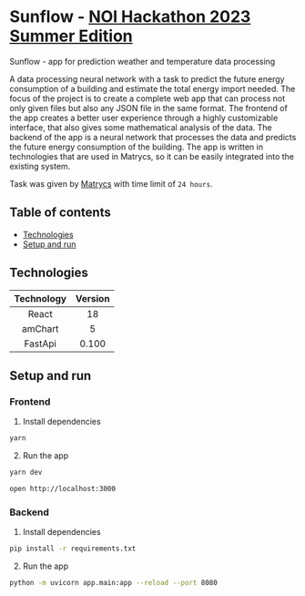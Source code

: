 # Sunflow - [NOI Hackathon 2023 Summer Edition](https://hackathon.bz.it/?mtm_campaign=Summer+Hackathon+2023)

Sunflow - app for prediction weather and temperature data processing

A data processing neural network with a task to predict the future energy consumption of a building and estimate the total energy import needed. The focus of the project is to create a complete web app that can process not only given files but also any JSON file in the same format. The frontend of the app creates a better user experience through a highly customizable interface, that also gives some mathematical analysis of the data. The backend of the app is a neural network that processes the data and predicts the future energy consumption of the building. The app is written in technologies that are used in Matrycs, so it can be easily integrated into the existing system.

Task was given by [Matrycs](https://matrycs.eu/) with time limit of `24 hours`.

## Table of contents

-   [Technologies](#technologies)
-   [Setup and run](#setup-and-run)

## Technologies

| Technology | Version |
| :--------: | :-----: |
|   React    |   18    |
|  amChart   |    5    |
|  FastApi   |  0.100  |

## Setup and run

### Frontend

1. Install dependencies

```bash
yarn
```

2. Run the app

```bash
yarn dev

open http://localhost:3000
```

### Backend

1. Install dependencies

```bash
pip install -r requirements.txt
```

2. Run the app

```bash
python -m uvicorn app.main:app --reload --port 8080
```
